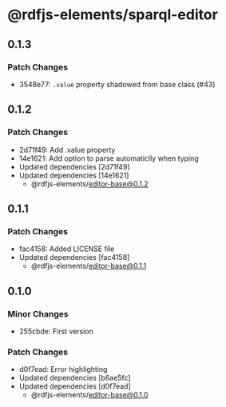 # @rdfjs-elements/sparql-editor

## 0.1.3

### Patch Changes

- 3548e77: `.value` property shadowed from base class (#43)

## 0.1.2

### Patch Changes

- 2d71f49: Add .value property
- 14e1621: Add option to parse automaticlly when typing
- Updated dependencies [2d71f49]
- Updated dependencies [14e1621]
  - @rdfjs-elements/editor-base@0.1.2

## 0.1.1

### Patch Changes

- fac4158: Added LICENSE file
- Updated dependencies [fac4158]
  - @rdfjs-elements/editor-base@0.1.1

## 0.1.0

### Minor Changes

- 255cbde: First version

### Patch Changes

- d0f7ead: Error highlighting
- Updated dependencies [b6ae5fc]
- Updated dependencies [d0f7ead]
  - @rdfjs-elements/editor-base@0.1.0
